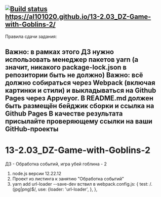 [![Build status](https://ci.appveyor.com/api/projects/status/n7n2s0tlh159rhg8?svg=true)](https://ci.appveyor.com/project/Al101020/13-2-03-dz-game-with-goblins-2)<br>
https://al101020.github.io/13-2.03_DZ-Game-with-Goblins-2/
<br>
-----------------------------------------------------------------------------
Правила сдачи задания:

Важно: в рамках этого ДЗ нужно использовать менеджер пакетов yarn (а значит, никакого package-lock.json в репозитории быть не должно)
Важно: всё должно собираться через Webpack (включая картинки и стили) и выкладываться на Github Pages через Appveyor.
В README.md должен быть размещён бейджик сборки и ссылка на Github Pages
В качестве результата присылайте проверяющему ссылки на ваши GitHub-проекты
-----------------------------------------------------------------------------

# 13-2.03_DZ-Game-with-Goblins-2
ДЗ - Обработка событий,  игра убей гоблина - 2

1.  node.js версии 12.22.12
2.  Проект из листинга к занятию "Обработка событий"
3.  yarn add url-loader --save-dev
    вствил в webpack.config.js:
    { test: /\.(jpg|png)$/, use: {loader: 'url-loader', }, },
